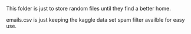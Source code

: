 This folder is just to store random files until they find a better home.  

emails.csv is just keeping the kaggle data set spam filter availble for easy use.

